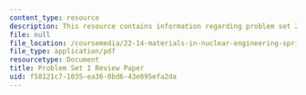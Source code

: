 ```yaml
---
content_type: resource
description: This resource contains information regarding problem set 2.
file: null
file_location: /coursemedia/22-14-materials-in-nuclear-engineering-spring-2015/f58121c71035ea360bd643e095efa2da_MIT22_14S15_Pset2.pdf
file_type: application/pdf
resourcetype: Document
title: Problem Set 1 Review Paper
uid: f58121c7-1035-ea36-0bd6-43e095efa2da
---
```

